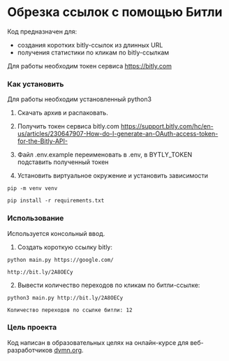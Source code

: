 # Обрезка ссылок с помощью Битли

Код предназначен для:
- создания коротких bitly-ссылок из длинных URL
- получения статистики по кликам по bitly-ссылкам

Для работы необходим токен сервиса https://bitly.com

### Как установить
Для работы необходим установленный python3
1. Скачать архив и распаковать.

2. Получить токен сервиса bitly.com
https://support.bitly.com/hc/en-us/articles/230647907-How-do-I-generate-an-OAuth-access-token-for-the-Bitly-API-

3. Файл .env.example переименовать в .env, в BYTLY_TOKEN подставить полученный токен

4. Установить виртуальное окружение и установить зависимости
```
pip -m venv venv
```
```
pip install -r requirements.txt
```

### Использование
Используется консольный ввод.

1. Создать короткую ссылку bitly:
```
python main.py https://google.com/

http://bit.ly/2A8OECy
```

2. Вывести количество переходов по кликам по битли-ссылке:
```
python3 main.py http://bit.ly/2A8OECy

Количество переходов по ссылке битли: 12
```

### Цель проекта

Код написан в образовательных целях на онлайн-курсе для веб-разработчиков [dvmn.org](https://dvmn.org/).